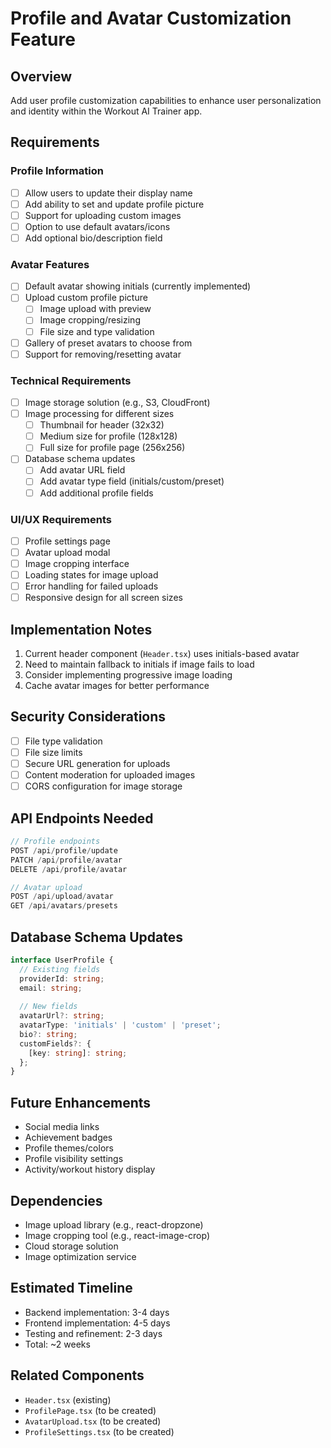 # Profile and Avatar Customization Feature

## Overview
Add user profile customization capabilities to enhance user personalization and identity within the Workout AI Trainer app.

## Requirements

### Profile Information
- [ ] Allow users to update their display name
- [ ] Add ability to set and update profile picture
- [ ] Support for uploading custom images
- [ ] Option to use default avatars/icons
- [ ] Add optional bio/description field

### Avatar Features
- [ ] Default avatar showing initials (currently implemented)
- [ ] Upload custom profile picture
  - [ ] Image upload with preview
  - [ ] Image cropping/resizing
  - [ ] File size and type validation
- [ ] Gallery of preset avatars to choose from
- [ ] Support for removing/resetting avatar

### Technical Requirements
- [ ] Image storage solution (e.g., S3, CloudFront)
- [ ] Image processing for different sizes
  - [ ] Thumbnail for header (32x32)
  - [ ] Medium size for profile (128x128)
  - [ ] Full size for profile page (256x256)
- [ ] Database schema updates
  - [ ] Add avatar URL field
  - [ ] Add avatar type field (initials/custom/preset)
  - [ ] Add additional profile fields

### UI/UX Requirements
- [ ] Profile settings page
- [ ] Avatar upload modal
- [ ] Image cropping interface
- [ ] Loading states for image upload
- [ ] Error handling for failed uploads
- [ ] Responsive design for all screen sizes

## Implementation Notes
1. Current header component (`Header.tsx`) uses initials-based avatar
2. Need to maintain fallback to initials if image fails to load
3. Consider implementing progressive image loading
4. Cache avatar images for better performance

## Security Considerations
- [ ] File type validation
- [ ] File size limits
- [ ] Secure URL generation for uploads
- [ ] Content moderation for uploaded images
- [ ] CORS configuration for image storage

## API Endpoints Needed
```typescript
// Profile endpoints
POST /api/profile/update
PATCH /api/profile/avatar
DELETE /api/profile/avatar

// Avatar upload
POST /api/upload/avatar
GET /api/avatars/presets
```

## Database Schema Updates
```typescript
interface UserProfile {
  // Existing fields
  providerId: string;
  email: string;
  
  // New fields
  avatarUrl?: string;
  avatarType: 'initials' | 'custom' | 'preset';
  bio?: string;
  customFields?: {
    [key: string]: string;
  };
}
```

## Future Enhancements
- Social media links
- Achievement badges
- Profile themes/colors
- Profile visibility settings
- Activity/workout history display

## Dependencies
- Image upload library (e.g., react-dropzone)
- Image cropping tool (e.g., react-image-crop)
- Cloud storage solution
- Image optimization service

## Estimated Timeline
- Backend implementation: 3-4 days
- Frontend implementation: 4-5 days
- Testing and refinement: 2-3 days
- Total: ~2 weeks

## Related Components
- `Header.tsx` (existing)
- `ProfilePage.tsx` (to be created)
- `AvatarUpload.tsx` (to be created)
- `ProfileSettings.tsx` (to be created) 
